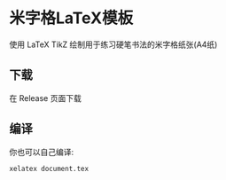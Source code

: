 # 米字格LaTeX模板

使用 LaTeX TikZ 绘制用于练习硬笔书法的米字格纸张(A4纸)

## 下载

在 Release 页面下载

## 编译

你也可以自己编译:

```shell
xelatex document.tex
```
